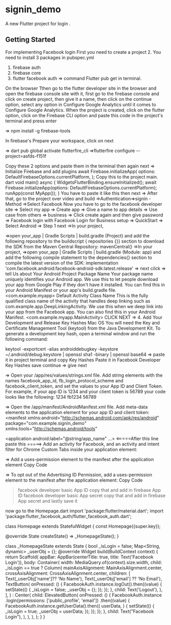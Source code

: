 # signin_demo

A new Flutter project for login
.

## Getting Started

For implementing Facebook login 
First you need to create a project
2. You need to install 3 packages in pubspec.yml
1. firebase auth
2. firebase core
3. flutter facebook auth
=> command Flutter pub get in terminal.

On the browser Tthen go to the flutter developer site in the browser and open the firebase console site with it,
first go to the firebase console and click on create project,
then give it a name, then click on the continue option,
select any option in Configure Google Analytics until it comes to Configure Google Analytics.
When the project is created, click on the flutter option, click on the Firebase CLI option and paste this code in the project's terminal and press enter

=> npm install -g firebase-tools

In firebase's Prepare your workspace, click on next

=> dart pub global activate flutterfire_cli
=>flutterfire configure --project=asfds-f151f

Copy these 2 options and paste them in the terminal
then again next
=>
Initialize Firebase and add plugins
await Firebase.initializeApp(
options: DefaultFirebaseOptions.currentPlatform,
);
Copy this to the project main. dart
void main() async {
WidgetsFlutterBinding.ensureInitialized();
await Firebase.initializeApp(options: DefaultFirebaseOptions.currentPlatform);
runApp(const MyApp());
}
You have to paste it like this
then next
=>
After that, go to the project over video and build =>Authentication=>signin -Method =>Select Facebook
Now you have to go to the facebook developer site => Select my app => Create app => Give a name to app details => Use case from others => business => Click create again and then give password
=> Facebook login with Facebook Login for Business setup => 
QuickStart => Select Android => Step 1 next =>In your project, 

=>open your_app | Gradle Scripts | build.gradle (Project) and add the following repository to the buildscript { repositories {}} section to download the SDK from the Maven Central Repository:
mavenCentral() =>In your project, 
=>open your_app | Gradle Scripts | build.gradle (Module: app) and add the following compile statement to the dependencies{} section to compile the latest version of the SDK:
implementation 'com.facebook.android:facebook-android-sdk:latest.release'
=> next cilck => tell Us about Your Android Project
Package Name
Your package name uniquely identifies your Android app. We use this to let people download your app from Google Play if they don't have it installed. You can find this in your Android Manifest or your app's build.gradle file.
<com.example.myapp>
Default Activity Class Name
This is the fully qualified class name of the activity that handles deep linking such as com.example.app.DeepLinkingActivity. We use this when we deep link into your app from the Facebook app. You can also find this in your Android Manifest.
<com.example.myapp.MainActivity> CLICK NEXT =>
4. Add Your Development and Release Key Hashes
Mac OS
You will need the Key and Certificate Management Tool (keytool) from the Java Development Kit.
To generate a development key hash, open a terminal window and run the following command:

keytool -exportcert -alias androiddebugkey -keystore ~/.android/debug.keystore | openssl sha1 -binary | openssl base64 => 
paste it in project terminal and copy Key Hashes Paste it in Facebook Developer Key Hashes save continue => give next


=> Open your /app/res/values/strings.xml file.
Add string elements with the names facebook_app_id, fb_login_protocol_scheme and facebook_client_token, and set the values ​​to your App ID and Client Token. 
For example, if your app ID is 1234 and your client token is 56789 your code looks like the following:
<string name="facebook_app_id">1234</string>
<string name="fb_login_protocol_scheme">fb1234</string>
<string name="facebook_client_token">56789</string>


=> Open the /app/manifest/AndroidManifest.xml file.
Add meta-data elements to the application element for your app ID and client token:
<manifest xmlns:android="http://schemas.android.com/apk/res/android"
package="com.example.signin_demo"
xmlns:tools="http://schemas.android/tools"
>
<application android:label="@string/app_name" ...>
 <meta-data
 android:name="flutterEmbedding"
 android:value="2" />
<=====After this line paste this =====>
 <meta-data android:name="com.facebook.sdk.ApplicationId" android:value="@string/facebook_app_id"/>
 <meta-data android:name="com.facebook.sdk.ClientToken" android:value="@string/facebook_client_token"/>
Add an activity for Facebook, and an activity and intent filter for Chrome Custom Tabs inside your application element:
 <activity android:name="com.facebook.FacebookActivity"
 android:configChanges=
 "keyboard|keyboardHidden|screenLayout|screenSize|orientation"
 android:label="@string/app_name" />
 <activity
 android:name="com.facebook.CustomTabActivity"
 android:exported="true">
 <intent-filter>
 <action android:name="android.intent.action.VIEW" />
 <category android:name="android.intent.category.DEFAULT" />
 <category android:name="android.intent.category.BROWSABLE" />
 <data android:scheme="@string/fb_login_protocol_scheme" />
 </intent-filter>
 </activity>
</application>

=> Add a uses-permission element to the manifest after the application element
<uses-permission android:name="android.permission.INTERNET"/>
Copy Code

=> To opt out of the Advertising ID Permission, add a uses-permission element to the manifest after the application element:
<uses-permission android:name="com.google.android.gms.permission.AD_ID" tools:node="remove"/>
Copy Code

>facebook developer basic App ID copy that and add in firebase App ID
> facebook developer basic App secret copy that and add in firebase App secret and lastly save it 





now go to the Homepage.dart 
import 'package:flutter/material.dart';
import 'package:flutter_facebook_auth/flutter_facebook_auth.dart';

class Homepage extends StatefulWidget {
  const Homepage({super.key});

  @override
  State<Homepage> createState() => _HomepageState();
}

class _HomepageState extends State<Homepage> {
  bool _isLogin = false;
  Map<String, dynamic> _userObj = {};
  @override
  Widget build(BuildContext context) {
    return Scaffold(
      appBar: AppBar(centerTitle: true, title: Text('Facebook Login')),
      body: Container(
        width: MediaQuery.of(context).size.width,
        child:
            _isLogin == true
                ? Column(
                  mainAxisAlignment: MainAxisAlignment.center,
                  crossAxisAlignment: CrossAxisAlignment.center,
                  children: [
                    Text(_userObj['name']?? 'No Name'),
                    Text(_userObj['email'] ?? 'No Email'),
                    TextButton(
                      onPressed: () {
                        FacebookAuth.instance.logOut().then((value) {
                          setState(() {
                            _isLogin = false;
                            _userObj = {};
                          });
                        });
                      },
                      child: Text('Logout'),
                    ),
                  ],
                )
                : Center(
                  child: ElevatedButton(
                    onPressed: () {
                      FacebookAuth.instance
                          .login(permissions: ['public_profile', 'email'])
                          .then((value) {
                            FacebookAuth.instance.getUserData().then((
                              userData,
                            ) {
                              setState(() {
                                _isLogin = true;
                                _userObj = userData;
                              });
                            });
                          });
                    },
                    child: Text("Facebook Login"),
                  ),
                ),
      ),
    );
  }
}
